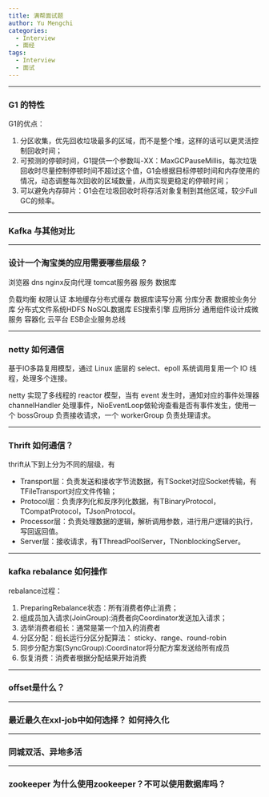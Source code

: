 ```yaml
---
title: 满帮面试题
author: Yu Mengchi
categories:
  - Interview 
  - 面经
tags:
  - Interview
  - 面试
---
```


---
### G1 的特性
G1的优点：
1. 分区收集，优先回收垃圾最多的区域，而不是整个堆，这样的话可以更灵活控制回收时间；
2. 可预测的停顿时间，G1提供一个参数叫-XX：MaxGCPauseMillis，每次垃圾回收时尽量控制停顿时间不超过这个值，G1会根据目标停顿时间和内存使用的情况，动态调整每次回收的区域数量，从而实现更稳定的停顿时间；
3. 可以避免内存碎片：G1会在垃圾回收时将存活对象复制到其他区域，较少Full GC的频率。

---
### Kafka 与其他对比

---
### 设计一个淘宝类的应用需要哪些层级？
浏览器 dns nginx反向代理 tomcat服务器  服务  数据库

负载均衡  权限认证  本地缓存分布式缓存 数据库读写分离 分库分表 数据按业务分库 分布式文件系统HDFS NoSQL数据库 ES搜索引擎 应用拆分 通用组件设计成微服务 容器化 云平台 ESB企业服务总线

---
### netty 如何通信
基于IO多路复用模型，通过 Linux 底层的 select、epoll 系统调用复用一个 IO 线程，处理多个连接。

netty 实现了多线程的 reactor 模型，当有 event 发生时，通知对应的事件处理器 channelHandler 处理事件，NioEventLoop做轮询查看是否有事件发生，使用一个 bossGroup 负责接收请求，一个 workerGroup 负责处理请求。

---
### Thrift 如何通信？
thrift从下到上分为不同的层级，有
 - Transport层：负责发送和接收字节流数据，有TSocket对应Socket传输，有TFileTransport对应文件传输；
 - Protocol层：负责序列化和反序列化数据，有TBinaryProtocol，TCompatProtocol，TJsonProtocol。
 - Processor层：负责处理数据的逻辑，解析调用参数，进行用户逻辑的执行，写回返回值。
 - Server层：接收请求，有TThreadPoolServer，TNonblockingServer。

---
### kafka rebalance 如何操作
rebalance过程：
1. PreparingRebalance状态：所有消费者停止消费；
2. 组成员加入请求(JoinGroup):消费者向Coordinator发送加入请求；
3. 选举消费者组长：通常是第一个加入的消费者
4. 分区分配：组长运行分区分配算法： sticky、range、round-robin
5. 同步分配方案(SyncGroup):Coordinator将分配方案发送给所有成员
6. 恢复消费：消费者根据分配结果开始消费

---
### offset是什么？

---
### 最近最久在xxl-job中如何选择？ 如何持久化


---
### 同城双活、异地多活

---
### zookeeper 为什么使用zookeeper？不可以使用数据库吗？


